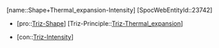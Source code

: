 ﻿---
type: TrizContradiction
aliases:
- Shape+Thermal_expansion-Intensity
license: CC BY-SA 4.0
copyright: https://github.com/SpocWeb
IsDeleted: false
IsReadOnly: false
Confidential: public
tags: 
- Triz/Contradiction
---
[name::Shape+Thermal_expansion-Intensity]
[SpocWebEntityId::23742]
+ [pro::[Triz-Shape](tech/Triz/Parameter/Triz-Shape.md)]
[Triz-Principle::[Triz-Thermal_expansion](tech/Triz/Principle/Triz-Thermal_expansion.md)]
- [con::[Triz-Intensity](tech/Triz/Parameter/Triz-Intensity.md)]


